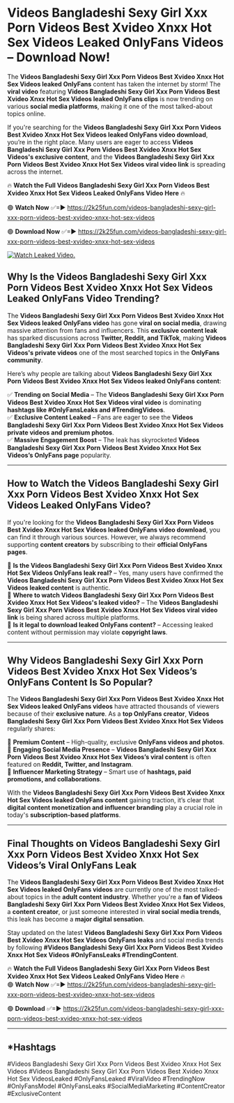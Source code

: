 # Videos Bangladeshi Sexy Girl Xxx Porn Videos Best Xvideo Xnxx Hot Sex Videos Leaked OnlyFans Videos – Download Now!

The **Videos Bangladeshi Sexy Girl Xxx Porn Videos Best Xvideo Xnxx Hot Sex Videos leaked OnlyFans** content has taken the internet by storm! The **viral video** featuring **Videos Bangladeshi Sexy Girl Xxx Porn Videos Best Xvideo Xnxx Hot Sex Videos leaked OnlyFans clips** is now trending on various **social media platforms**, making it one of the most talked-about topics online.  

If you're searching for the **Videos Bangladeshi Sexy Girl Xxx Porn Videos Best Xvideo Xnxx Hot Sex Videos leaked OnlyFans video download**, you’re in the right place. Many users are eager to access **Videos Bangladeshi Sexy Girl Xxx Porn Videos Best Xvideo Xnxx Hot Sex Videos's exclusive content**, and the **Videos Bangladeshi Sexy Girl Xxx Porn Videos Best Xvideo Xnxx Hot Sex Videos viral video link** is spreading across the internet.  

🔥 **Watch the Full Videos Bangladeshi Sexy Girl Xxx Porn Videos Best Xvideo Xnxx Hot Sex Videos Leaked OnlyFans Video Here** 🔥  

🟢 **Watch Now** ✅=► https://2k25fun.com/videos-bangladeshi-sexy-girl-xxx-porn-videos-best-xvideo-xnxx-hot-sex-videos

🟢 **Download Now** ✅=► https://2k25fun.com/videos-bangladeshi-sexy-girl-xxx-porn-videos-best-xvideo-xnxx-hot-sex-videos

[![Watch Leaked Video.](https://miro.medium.com/v2/resize:fit:828/format:webp/1*cilzJN44JGOrTw9NJCrNHA.gif "Watch Leaked Video")](https://2k25fun.com/videos-bangladeshi-sexy-girl-xxx-porn-videos-best-xvideo-xnxx-hot-sex-videos)

## **Why Is the Videos Bangladeshi Sexy Girl Xxx Porn Videos Best Xvideo Xnxx Hot Sex Videos Leaked OnlyFans Video Trending?**  

The **Videos Bangladeshi Sexy Girl Xxx Porn Videos Best Xvideo Xnxx Hot Sex Videos leaked OnlyFans video** has gone **viral on social media**, drawing massive attention from fans and influencers. This **exclusive content leak** has sparked discussions across **Twitter, Reddit, and TikTok**, making **Videos Bangladeshi Sexy Girl Xxx Porn Videos Best Xvideo Xnxx Hot Sex Videos's private videos** one of the most searched topics in the **OnlyFans community**.  

Here’s why people are talking about **Videos Bangladeshi Sexy Girl Xxx Porn Videos Best Xvideo Xnxx Hot Sex Videos leaked OnlyFans content**:  

✅ **Trending on Social Media** – The **Videos Bangladeshi Sexy Girl Xxx Porn Videos Best Xvideo Xnxx Hot Sex Videos viral video** is dominating **hashtags like #OnlyFansLeaks and #TrendingVideos**.  
✅ **Exclusive Content Leaked** – Fans are eager to see the **Videos Bangladeshi Sexy Girl Xxx Porn Videos Best Xvideo Xnxx Hot Sex Videos private videos and premium photos**.  
✅ **Massive Engagement Boost** – The leak has skyrocketed **Videos Bangladeshi Sexy Girl Xxx Porn Videos Best Xvideo Xnxx Hot Sex Videos’s OnlyFans page** popularity.  

---

## **How to Watch the Videos Bangladeshi Sexy Girl Xxx Porn Videos Best Xvideo Xnxx Hot Sex Videos Leaked OnlyFans Video?**  

If you're looking for the **Videos Bangladeshi Sexy Girl Xxx Porn Videos Best Xvideo Xnxx Hot Sex Videos leaked OnlyFans video download**, you can find it through various sources. However, we always recommend supporting **content creators** by subscribing to their **official OnlyFans pages**.  

🔹 **Is the Videos Bangladeshi Sexy Girl Xxx Porn Videos Best Xvideo Xnxx Hot Sex Videos OnlyFans leak real?** – Yes, many users have confirmed the **Videos Bangladeshi Sexy Girl Xxx Porn Videos Best Xvideo Xnxx Hot Sex Videos leaked content** is authentic.  
🔹 **Where to watch Videos Bangladeshi Sexy Girl Xxx Porn Videos Best Xvideo Xnxx Hot Sex Videos's leaked video?** – The **Videos Bangladeshi Sexy Girl Xxx Porn Videos Best Xvideo Xnxx Hot Sex Videos viral video link** is being shared across multiple platforms.  
🔹 **Is it legal to download leaked OnlyFans content?** – Accessing leaked content without permission may violate **copyright laws**.  

---

## **Why Videos Bangladeshi Sexy Girl Xxx Porn Videos Best Xvideo Xnxx Hot Sex Videos’s OnlyFans Content Is So Popular?**  

The **Videos Bangladeshi Sexy Girl Xxx Porn Videos Best Xvideo Xnxx Hot Sex Videos leaked OnlyFans videos** have attracted thousands of viewers because of their **exclusive nature**. As a **top OnlyFans creator**, **Videos Bangladeshi Sexy Girl Xxx Porn Videos Best Xvideo Xnxx Hot Sex Videos** regularly shares:  

📌 **Premium Content** – High-quality, exclusive **OnlyFans videos and photos**.  
📌 **Engaging Social Media Presence** – **Videos Bangladeshi Sexy Girl Xxx Porn Videos Best Xvideo Xnxx Hot Sex Videos’s viral content** is often featured on **Reddit, Twitter, and Instagram**.  
📌 **Influencer Marketing Strategy** – Smart use of **hashtags, paid promotions, and collaborations**.  

With the **Videos Bangladeshi Sexy Girl Xxx Porn Videos Best Xvideo Xnxx Hot Sex Videos leaked OnlyFans content** gaining traction, it’s clear that **digital content monetization and influencer branding** play a crucial role in today's **subscription-based platforms**.  

---

## **Final Thoughts on Videos Bangladeshi Sexy Girl Xxx Porn Videos Best Xvideo Xnxx Hot Sex Videos’s Viral OnlyFans Leak**  

The **Videos Bangladeshi Sexy Girl Xxx Porn Videos Best Xvideo Xnxx Hot Sex Videos leaked OnlyFans videos** are currently one of the most talked-about topics in the **adult content industry**. Whether you're a **fan of Videos Bangladeshi Sexy Girl Xxx Porn Videos Best Xvideo Xnxx Hot Sex Videos**, a **content creator**, or just someone interested in **viral social media trends**, this leak has become a **major digital sensation**.  

Stay updated on the latest **Videos Bangladeshi Sexy Girl Xxx Porn Videos Best Xvideo Xnxx Hot Sex Videos OnlyFans leaks** and social media trends by following **#Videos Bangladeshi Sexy Girl Xxx Porn Videos Best Xvideo Xnxx Hot Sex Videos #OnlyFansLeaks #TrendingContent**.  

🔥 **Watch the Full Videos Bangladeshi Sexy Girl Xxx Porn Videos Best Xvideo Xnxx Hot Sex Videos Leaked OnlyFans Video Here** 🔥  
🟢 **Watch Now** ✅=► https://2k25fun.com/videos-bangladeshi-sexy-girl-xxx-porn-videos-best-xvideo-xnxx-hot-sex-videos

🟢 **Download** ✅=► https://2k25fun.com/videos-bangladeshi-sexy-girl-xxx-porn-videos-best-xvideo-xnxx-hot-sex-videos

---

## *Hashtags
#Videos Bangladeshi Sexy Girl Xxx Porn Videos Best Xvideo Xnxx Hot Sex Videos #Videos Bangladeshi Sexy Girl Xxx Porn Videos Best Xvideo Xnxx Hot Sex VideosLeaked #OnlyFansLeaked #ViralVideo #TrendingNow #OnlyFansModel #OnlyFansLeaks #SocialMediaMarketing #ContentCreator #ExclusiveContent  
